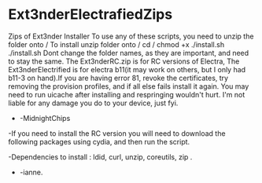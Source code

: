 # Ext3nderElectrafiedZips
 Zips of Ext3nder Installer
To use any of these scripts, you need to unzip the folder onto /
To install unzip folder onto / cd /<folder> chmod +x ./install.sh ./install.sh
Dont change the folder names, as they are important, and need to stay the same.
The Ext3nderRC.zip is for RC versions of Electra, The Ext3nderElectrified is for electra b11(it may work on others, but I only had 
b11-3 on hand).If you are having error 81, revoke the certificates, try removing the provision profiles, and if all else fails install it again. 
You may need to run uicache after installing and respringing wouldn't hurt.
I'm not liable for any damage you do to your device, just fyi.
-  -MidnightChips

-If you need to install the RC version you will need to download the following packages using cydia, and then run the script. 

-Dependencies to install :  ldid, curl, unzip, coreutils, zip .
-  -ianne.

